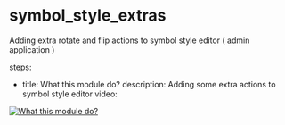 # symbol_style_extras
Adding extra rotate and flip actions to symbol style editor ( admin application )



steps:
- title: What this module do?
  description: Adding some extra actions to symbol style editor
  video: 

[![What this module do?](https://img.youtube.com/vi/StTqXEQ2l-Y/0.jpg)](https://github.com/Aramideh/symbol_style_extras/blob/main/demo.mp4 "Symbol Style Extras")
